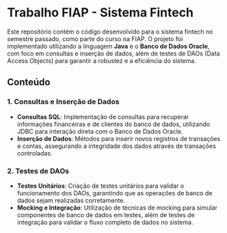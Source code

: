 # Trabalho FIAP - Sistema Fintech

Este repositório contém o código desenvolvido para o sistema fintech no semestre passado, como parte do curso na FIAP. O projeto foi implementado utilizando a linguagem **Java** e o **Banco de Dados Oracle**, com foco em consultas e inserção de dados, além de testes de DAOs (Data Access Objects) para garantir a robustez e a eficiência do sistema.

## Conteúdo

### 1. Consultas e Inserção de Dados

- **Consultas SQL**: Implementação de consultas para recuperar informações financeiras e de clientes do banco de dados, utilizando JDBC para interação direta com o Banco de Dados Oracle.
- **Inserção de Dados**: Métodos para inserir novos registros de transações e contas, assegurando a integridade dos dados através de transações controladas.

### 2. Testes de DAOs

- **Testes Unitários**: Criação de testes unitários para validar o funcionamento dos DAOs, garantindo que as operações de banco de dados sejam realizadas corretamente.
- **Mocking e Integração**: Utilização de técnicas de mocking para simular componentes de banco de dados em testes, além de testes de integração para validar o fluxo completo de dados no sistema.